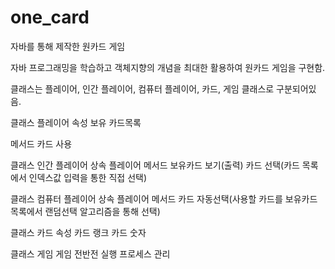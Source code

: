 # one_card
자바를 통해 제작한 원카드 게임

자바 프로그래밍을 학습하고 객체지향의 개념을 최대한 활용하여 원카드 게임을 구현함.

클래스는 플레이어, 인간 플레이어, 컴퓨터 플레이어, 카드, 게임 클래스로 구분되어있음.


클래스 플레이어
속성
보유 카드목록

메서드
카드 사용

클래스 인간 플레이어 상속 플레이어
메서드
보유카드 보기(출력)
카드 선택(카드 목록에서 인덱스값 입력을 통한 직접 선택)

클래스 컴퓨터 플레이어 상속 플레이어
메서드
카드 자동선택(사용할 카드를 보유카드 목록에서 랜덤선택 알고리즘을 통해 선택)

클래스 카드
속성
카드 랭크
카드 숫자

클래스 게임
게임 전반전 실행 프로세스 관리
